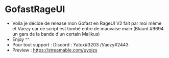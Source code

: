 # GofastRageUI

- Voila je décide de release mon Gofast en RageUI V2 fait par moi même et Vaezy car ce script est tombé entre de mauvaise main (Bluunt #9694 un gars de la bande d'un certain Malikus)
- Enjoy ^^ 
- Pour tout support : Discord : Yatox#3203 /Vaezy#2443
- Preview : https://streamable.com/uyojzs
